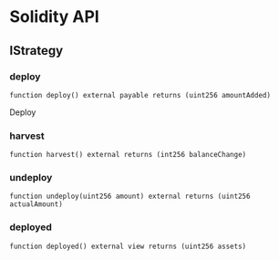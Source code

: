 # Solidity API

## IStrategy

### deploy

```solidity
function deploy() external payable returns (uint256 amountAdded)
```

Deploy

### harvest

```solidity
function harvest() external returns (int256 balanceChange)
```

### undeploy

```solidity
function undeploy(uint256 amount) external returns (uint256 actualAmount)
```

### deployed

```solidity
function deployed() external view returns (uint256 assets)
```

